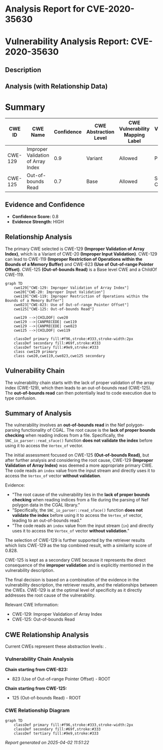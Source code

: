 # Analysis Report for CVE-2020-35630

# Vulnerability Analysis Report: CVE-2020-35630

## Description



## Analysis (with Relationship Data)

# Summary

| CWE ID | CWE Name | Confidence | CWE Abstraction Level | CWE Vulnerability Mapping Label | CWE-Vulnerability Mapping Notes |
|---|---|---|---|---|---|
| CWE-129 | Improper Validation of Array Index | 0.9 | Variant | Allowed | Primary CWE |
| CWE-125 | Out-of-bounds Read | 0.7 | Base | Allowed | Secondary Candidate |

## Evidence and Confidence

*   **Confidence Score:** 0.8
*   **Evidence Strength:** HIGH

## Relationship Analysis

The primary CWE selected is CWE-129 **(Improper Validation of Array Index)**, which is a Variant of CWE-20 **(Improper Input Validation)**. CWE-129 can lead to CWE-119 **(Improper Restriction of Operations within the Bounds of a Memory Buffer)** and CWE-823 **(Use of Out-of-range Pointer Offset)**. CWE-125 **(Out-of-bounds Read)** is a Base level CWE and a ChildOf CWE-119.

```mermaid
graph TD
    cwe129["CWE-129: Improper Validation of Array Index"]
    cwe20["CWE-20: Improper Input Validation"]
    cwe119["CWE-119: Improper Restriction of Operations within the Bounds of a Memory Buffer"]
    cwe823["CWE-823: Use of Out-of-range Pointer Offset"]
    cwe125["CWE-125: Out-of-bounds Read"]

    cwe129 -->|CHILDOF| cwe20
    cwe129 -->|CANPRECEDE| cwe119
    cwe129 -->|CANPRECEDE| cwe823
    cwe125 -->|CHILDOF| cwe119

    classDef primary fill:#f96,stroke:#333,stroke-width:2px
    classDef secondary fill:#69f,stroke:#333
    classDef tertiary fill:#9e9,stroke:#333
    class cwe129 primary
    class cwe20,cwe119,cwe823,cwe125 secondary
```

## Vulnerability Chain

The vulnerability chain starts with the lack of proper validation of the array index (CWE-129), which then leads to an out-of-bounds read (CWE-125). The **out-of-bounds read** can then potentially lead to code execution due to type confusion.

## Summary of Analysis

The vulnerability involves an **out-of-bounds read** in the Nef polygon-parsing functionality of CGAL. The root cause is the **lack of proper bounds checking** when reading indices from a file. Specifically, the `SNC_io_parser::read_sface()` function **does not validate the index** before using it to access the `Vertex_of` vector.

The initial assessment focused on CWE-125 **(Out-of-bounds Read)**, but after further analysis and considering the root cause, CWE-129 **(Improper Validation of Array Index)** was deemed a more appropriate primary CWE. The code reads an `index` value from the input stream and directly uses it to access the `Vertex_of` vector **without validation**.

Evidence:
- "The root cause of the vulnerability lies in the **lack of proper bounds checking** when reading indices from a file during the parsing of Nef polygon data in the CGAL library."
- "Specifically, the `SNC_io_parser::read_sface()` function **does not validate the index** before using it to access the `Vertex_of` vector, leading to an out-of-bounds read."
- "The code reads an `index` value from the input stream (`in`) and directly uses it to access the `Vertex_of` vector **without validation**."

The selection of CWE-129 is further supported by the retriever results which lists CWE-129 as the top combined result, with a similarity score of 0.828.

CWE-125 is kept as a secondary CWE because it represents the direct consequence of the **improper validation** and is explicitly mentioned in the vulnerability description.

The final decision is based on a combination of the evidence in the vulnerability description, the retriever results, and the relationships between the CWEs. CWE-129 is at the optimal level of specificity as it directly addresses the root cause of the vulnerability.

Relevant CWE Information:
- CWE-129: Improper Validation of Array Index
- CWE-125: Out-of-bounds Read


## CWE Relationship Analysis

Current CWEs represent these abstraction levels: .


### Vulnerability Chain Analysis

**Chain starting from CWE-823:**
- 823 (Use of Out-of-range Pointer Offset) - ROOT


**Chain starting from CWE-125:**
- 125 (Out-of-bounds Read) - ROOT



### CWE Relationship Diagram

```mermaid
graph TD
    classDef primary fill:#f96,stroke:#333,stroke-width:2px
    classDef secondary fill:#69f,stroke:#333
    classDef tertiary fill:#9e9,stroke:#333
```



*Report generated on 2025-04-02 11:51:22*
